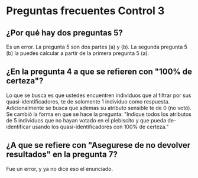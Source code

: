 # Preguntas frecuentes Control 3

## ¿Por qué hay dos preguntas 5?
Es un error. La pregunta 5 son dos partes (a) y (b). La segunda pregunta 5 (b) la puedes calcular a partir de la primera pregunta 5 (a).

## ¿En la pregunta 4 a que se refieren con "100% de certeza"?

Lo que se busca es que ustedes encuentren individuos que al filtrar por sus quasi-identificadores, te de solomente 1 individuo como respuesta. Adicionalmente se busca que ademas su atributo sensible te de 0 (no votó).
Se cambió la forma en que se hace la pregunta: "Indique todos los atributos de 5 individuos que no hayan votado en el plebiscito y que pueda de-identificar usando los quasi-identificadores con 100% de certeza."

## ¿A que se refiere con "Asegurese de no devolver resultados" en la pregunta 7?

Fue un error, y ya no dice eso el enunciado.
